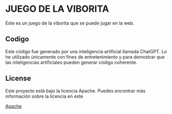 # JUEGO DE LA VIBORITA

Este es un juego de la viborita que se puede jugar en la web.


## Codigo

Este código fue generado por una inteligencia artificial llamada ChatGPT. Lo he utilizado únicamente con fines de entretenimiento y para demostrar que las inteligencias artificiales pueden generar código coherente.



## License
Este proyecto está bajo la licencia Apache. Puedes encontrar más información sobre la licencia en este

[Apache](https://github.com/moby/moby/blob/master/LICENSE)

